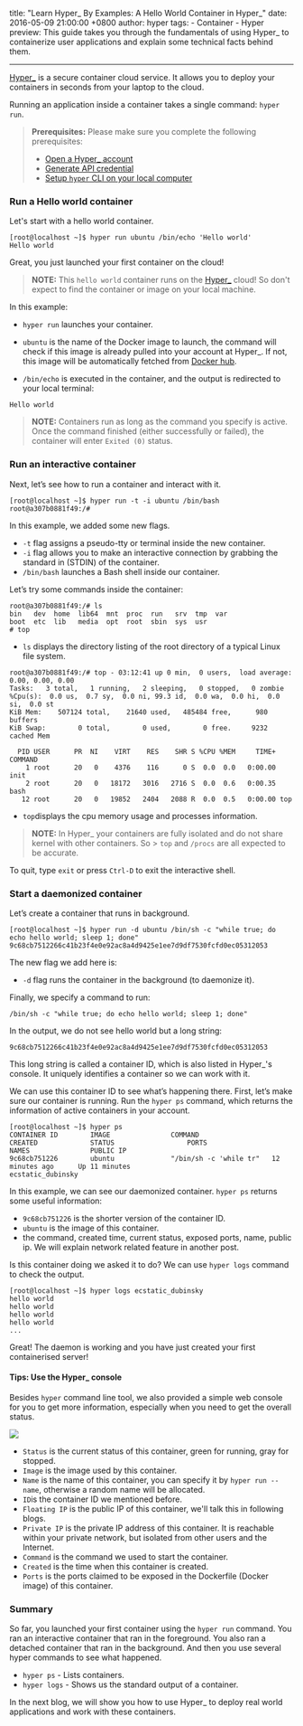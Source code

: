 title: "Learn Hyper_ By Examples: A Hello World Container in Hyper_"
date: 2016-05-09 21:00:00 +0800
author: hyper
tags:
    - Container
    - Hyper
preview: This guide takes you through the fundamentals of using Hyper_ to containerize user applications and explain some technical facts behind them.

---

[Hyper_](https://www.hyper.sh/) is a secure container cloud service. It allows you to deploy your containers in seconds from your laptop to the cloud.

Running an application inside a container takes a single command: `hyper run`.

> **Prerequisites:**
> Please make sure you complete the following prerequisites:
> - [Open a Hyper_ account](https://console.hyper.sh/register)
> - [Generate API credential](https://docs.hyper.sh/GettingStarted/generate_api_credential.html)
> - [Setup `hyper` CLI on your local computer](https://docs.hyper.sh/GettingStarted/install.html)

### Run a Hello world container
Let's start with a hello world container.

``` shell
[root@localhost ~]$ hyper run ubuntu /bin/echo 'Hello world'
Hello world
```

Great, you just launched your first container on the cloud!

> **NOTE:**
> This `hello world` container runs on the [Hyper_](https://hyper.sh) cloud!  So don't expect to find the container or image on your local machine.

In this example:

* `hyper run` launches your container.

* `ubuntu` is the name of the Docker image to launch, the command will check if this image is already pulled into your account at Hyper_. If not, this image will be automatically fetched from [Docker hub](https://hub.docker.com/).
* `/bin/echo` is executed in the container, and the output is redirected to your local terminal:

```
Hello world
```

> **NOTE:**
> Containers run as long as the command you specify is active. Once the command finished (either successfully or failed), the container will enter  `Exited (0)` status.

### Run an interactive container

Next, let’s see how to run a container and interact with it.

``` shell
[root@localhost ~]$ hyper run -t -i ubuntu /bin/bash
root@a307b0881f49:/#
```

In this example, we added some new flags.

* `-t` flag assigns a pseudo-tty or terminal inside the new container.
* `-i` flag allows you to make an interactive connection by grabbing the standard in (STDIN) of the container.
* `/bin/bash` launches a Bash shell inside our container.

Let’s try some commands inside the container:
```
root@a307b0881f49:/# ls
bin   dev  home  lib64  mnt  proc  run   srv  tmp  var
boot  etc  lib   media  opt  root  sbin  sys  usr
# top
```

* `ls` displays the directory listing of the root directory of a typical Linux file system.

```
root@a307b0881f49:/# top - 03:12:41 up 0 min,  0 users,  load average: 0.00, 0.00, 0.00
Tasks:   3 total,   1 running,   2 sleeping,   0 stopped,   0 zombie
%Cpu(s):  0.0 us,  0.7 sy,  0.0 ni, 99.3 id,  0.0 wa,  0.0 hi,  0.0 si,  0.0 st
KiB Mem:    507124 total,    21640 used,   485484 free,      980 buffers
KiB Swap:        0 total,        0 used,        0 free.     9232 cached Mem

  PID USER      PR  NI    VIRT    RES    SHR S %CPU %MEM     TIME+ COMMAND      
    1 root      20   0    4376    116      0 S  0.0  0.0   0:00.00 init         
    2 root      20   0   18172   3016   2716 S  0.0  0.6   0:00.35 bash         
   12 root      20   0   19852   2404   2088 R  0.0  0.5   0:00.00 top
```

* `top`displays the cpu memory usage and processes information.

> **NOTE:**
> In Hyper_  your containers are fully isolated and do not share kernel with other containers. So > `top` and `/procs` are all expected to be accurate.

To quit, type `exit` or press `Ctrl-D` to exit the interactive shell.

### Start a daemonized container

Let’s create a container that runs in background.

```shell
[root@localhost ~]$ hyper run -d ubuntu /bin/sh -c "while true; do echo hello world; sleep 1; done"
9c68cb7512266c41b23f4e0e92ac8a4d9425e1ee7d9df7530fcfd0ec05312053
```

The new flag we add here is:

* `-d` flag runs the container in the background (to daemonize it).

Finally, we specify a command to run:

```shell
/bin/sh -c "while true; do echo hello world; sleep 1; done"
```

In the output, we do not see hello world but a long string:

```shell
9c68cb7512266c41b23f4e0e92ac8a4d9425e1ee7d9df7530fcfd0ec05312053
```
This long string is called a container ID, which is also listed in Hyper_'s console. It uniquely identifies a container so we can work with it.

We can use this container ID to see what’s happening there. First, let’s make sure our container is running. Run the `hyper ps` command, which returns the information of active containers in your account.

```shell
[root@localhost ~]$ hyper ps
CONTAINER ID        IMAGE               COMMAND                  CREATED             STATUS                  PORTS                    NAMES               PUBLIC IP
9c68cb751226        ubuntu              "/bin/sh -c 'while tr"   12 minutes ago      Up 11 minutes                                    ecstatic_dubinsky   
```
In this example, we can see our  daemonized container. `hyper ps` returns some useful information:

* `9c68cb751226` is the shorter version of the container ID.
* `ubuntu` is the image of this container.
*  the command, created time, current status, exposed ports, name, public ip. We will explain network related feature in another post.

Is this container doing we asked it to do? We can use `hyper logs` command to check the output.

```shell
[root@localhost ~]$ hyper logs ecstatic_dubinsky
hello world
hello world
hello world
hello world
...
```

Great! The daemon is working and you have just created your first containerised server!

#### Tips: Use the Hyper_ console

Besides `hyper` command line tool, we also provided a simple web console for you to get more information, especially when you need to get the overall status.

![](-/images/learn-hyper_-by-examples-hello-world-in-a-container/1.png)

* `Status` is the current status of this container, green for running, gray for stopped.
* `Image` is the image used by this container.
* `Name` is the name of this container, you can specify it by `hyper run --name`, otherwise a random name will be allocated.
* `ID`is the container ID we mentioned before.
* `Floating IP` is the public IP of this container, we'll talk this in following blogs.
* `Private IP` is the private IP address of this container. It is reachable within your private network, but isolated from other users and the Internet.
* `Command` is the command we used to start the container.
* `Created` is the time when this container is created.
* `Ports` is the ports claimed to be exposed in the Dockerfile (Docker image) of this container.


### Summary
So far, you launched your first container using the `hyper run` command. You ran an interactive container that ran in the foreground. You also ran a detached container that ran in the background. And then you use several hyper commands to see what happened.

* `hyper ps` - Lists containers.
* `hyper logs` - Shows us the standard output of a container.

In the next blog, we will show you how to use Hyper_ to deploy real world applications and work with these containers.
